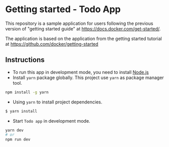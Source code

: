 # Getting started - Todo App

This repository is a sample application for users following the previous version of "getting started guide" at https://docs.docker.com/get-started/.

The application is based on the application from the getting started tutorial at https://github.com/docker/getting-started

## Instructions

- To run this app in development mode, you need to install [Node.js](https://nodejs.org/en/download/prebuilt-installer)
- Install `yarn` package globally. This project use `yarn` as package manager tool.

```bash
npm install -g yarn
```

- Using `yarn` to install project dependencies.

```bash
$ yarn install
```

- Start `Todo app` in development mode.

```bash
yarn dev
# or
npm run dev
```

